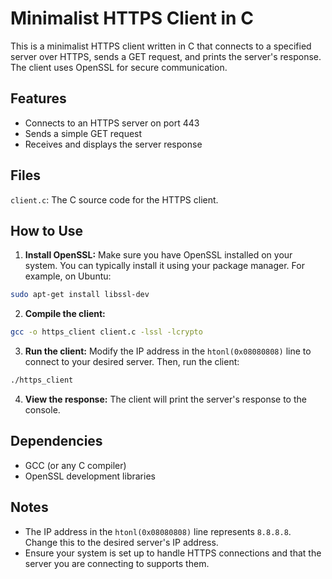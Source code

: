 # Minimalist HTTPS Client in C

This is a minimalist HTTPS client written in C that connects to a specified server over HTTPS, sends a GET request, and prints the server's response. The client uses OpenSSL for secure communication.

## Features

- Connects to an HTTPS server on port 443
- Sends a simple GET request
- Receives and displays the server response

## Files

`client.c`: The C source code for the HTTPS client.

## How to Use

1. **Install OpenSSL:** Make sure you have OpenSSL installed on your system. You can typically install it using your package manager. For example, on Ubuntu:

```bash
sudo apt-get install libssl-dev
```

2. **Compile the client:**

```bash
gcc -o https_client client.c -lssl -lcrypto
```

3. **Run the client:** Modify the IP address in the `htonl(0x08080808)` line to connect to your desired server. Then, run the client:

```bash
./https_client
```

4. **View the response:** The client will print the server's response to the console.

## Dependencies

- GCC (or any C compiler)
- OpenSSL development libraries

## Notes

- The IP address in the `htonl(0x08080808)` line represents `8.8.8.8`. Change this to the desired server's IP address.
- Ensure your system is set up to handle HTTPS connections and that the server you are connecting to supports them.
